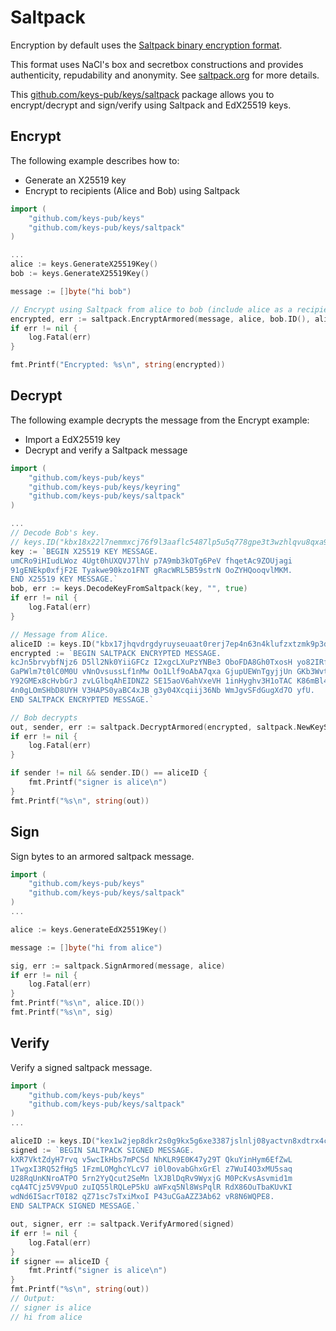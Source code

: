 # Saltpack

Encryption by default uses the [Saltpack binary encryption format](https://saltpack.org/encryption-format-v2).

This format uses NaCl's box and secretbox constructions and provides authenticity, repudability and anonymity.
See [saltpack.org](https://saltpack.org) for more details.

This [github.com/keys-pub/keys/saltpack](https://github.com/keys-pub/keys/tree/master/saltpack) package allows you to encrypt/decrypt and sign/verify using Saltpack and
EdX25519 keys.

## Encrypt

The following example describes how to:

- Generate an X25519 key
- Encrypt to recipients (Alice and Bob) using Saltpack

```go
import (
    "github.com/keys-pub/keys"
    "github.com/keys-pub/keys/saltpack"
)

...
alice := keys.GenerateX25519Key()
bob := keys.GenerateX25519Key()

message := []byte("hi bob")

// Encrypt using Saltpack from alice to bob (include alice as a recipient too).
encrypted, err := saltpack.EncryptArmored(message, alice, bob.ID(), alice.ID())
if err != nil {
    log.Fatal(err)
}

fmt.Printf("Encrypted: %s\n", string(encrypted))
```

## Decrypt

The following example decrypts the message from the Encrypt example:

- Import a EdX25519 key
- Decrypt and verify a Saltpack message

```go
import (
    "github.com/keys-pub/keys"
    "github.com/keys-pub/keys/keyring"
    "github.com/keys-pub/keys/saltpack"
)

...
// Decode Bob's key.
// keys.ID("kbx18x22l7nemmxcj76f9l3aaflc5487lp5u5q778gpe3t3wzhlqvu8qxa9z07")
key := `BEGIN X25519 KEY MESSAGE.
umCRo9iHIudLWoz 4Ugt0hUXQVJ7lhV p7A9mb3kOTg6PeV fhqetAc9ZOUjagi
91gENEkp0xfjF2E Tyakwe90kzo1FNT gRacWRL5B59strN OoZYHQooqvlMKM.
END X25519 KEY MESSAGE.`
bob, err := keys.DecodeKeyFromSaltpack(key, "", true)
if err != nil {
    log.Fatal(err)
}

// Message from Alice.
aliceID := keys.ID("kbx17jhqvdrgdyruyseuaat0rerj7ep4n63n4klufzxtzmk9p3d944gs4fg39g")
encrypted := `BEGIN SALTPACK ENCRYPTED MESSAGE.
kcJn5brvybfNjz6 D5ll2Nk0YiiGFCz I2xgcLXuPzYNBe3 OboFDA8Gh0TxosH yo82IRf2OZzteqO
GaPWlm7t0lC0M0U vNnOvsussLf1nMw Oo1Llf9oAbA7qxa GjupUEWnTgyjjUn GKb3WvtjSgRsJS2
Y92GMEx8cHvbGrJ zvLGlbqAhEIDNZ2 SE15aoV6ahVxeVH 1inHyghv3H1oTAC K86mBl4fg9FY1QK
4n0gLOmSHbD8UYH V3HAPS0yaBC4xJB g3y04Xcqiij36Nb WmJgvSFdGugXd7O yfU.
END SALTPACK ENCRYPTED MESSAGE.`

// Bob decrypts
out, sender, err := saltpack.DecryptArmored(encrypted, saltpack.NewKeyStore(bob))
if err != nil {
    log.Fatal(err)
}

if sender != nil && sender.ID() == aliceID {
    fmt.Printf("signer is alice\n")
}
fmt.Printf("%s\n", string(out))
```

## Sign

Sign bytes to an armored saltpack message.

```go
import (
    "github.com/keys-pub/keys"
    "github.com/keys-pub/keys/saltpack"
)
...

alice := keys.GenerateEdX25519Key()

message := []byte("hi from alice")

sig, err := saltpack.SignArmored(message, alice)
if err != nil {
    log.Fatal(err)
}
fmt.Printf("%s\n", alice.ID())
fmt.Printf("%s\n", sig)
```

## Verify

Verify a signed saltpack message.

```go
import (
    "github.com/keys-pub/keys"
    "github.com/keys-pub/keys/saltpack"
)
...

aliceID := keys.ID("kex1w2jep8dkr2s0g9kx5g6xe3387jslnlj08yactvn8xdtrx4cnypjq9rpnux")
signed := `BEGIN SALTPACK SIGNED MESSAGE.
kXR7VktZdyH7rvq v5wcIkHbs7mPCSd NhKLR9E0K47y29T QkuYinHym6EfZwL
1TwgxI3RQ52fHg5 1FzmLOMghcYLcV7 i0l0ovabGhxGrEl z7WuI4O3xMU5saq
U28RqUnKNroATPO 5rn2YyQcut2SeMn lXJBlDqRv9WyxjG M0PcKvsAsvmid1m
cqA4TCjz5V9VpuO zuIQ55lRQLeP5kU aWFxq5Nl8WsPqlR RdX86OuTbaKUvKI
wdNd6ISacrT0I82 qZ71sc7sTxiMxoI P43uCGaAZZ3Ab62 vR8N6WQPE8.
END SALTPACK SIGNED MESSAGE.`

out, signer, err := saltpack.VerifyArmored(signed)
if err != nil {
    log.Fatal(err)
}
if signer == aliceID {
    fmt.Printf("signer is alice\n")
}
fmt.Printf("%s\n", string(out))
// Output:
// signer is alice
// hi from alice
```
